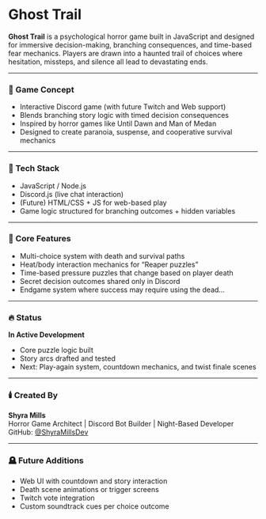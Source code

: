 # Ghost Trail

**Ghost Trail** is a psychological horror game built in JavaScript and designed for immersive decision-making, branching consequences, and time-based fear mechanics. Players are drawn into a haunted trail of choices where hesitation, missteps, and silence all lead to devastating ends.

---

### 👻 Game Concept

- Interactive Discord game (with future Twitch and Web support)
- Blends branching story logic with timed decision consequences
- Inspired by horror games like Until Dawn and Man of Medan
- Designed to create paranoia, suspense, and cooperative survival mechanics

---

### 🔧 Tech Stack

- JavaScript / Node.js  
- Discord.js (live chat interaction)  
- (Future) HTML/CSS + JS for web-based play  
- Game logic structured for branching outcomes + hidden variables

---

### 🧠 Core Features

- Multi-choice system with death and survival paths  
- Heat/body interaction mechanics for “Reaper puzzles”  
- Time-based pressure puzzles that change based on player death  
- Secret decision outcomes shared only in Discord  
- Endgame system where success may require using the dead…

---

### 🔥 Status

**In Active Development**  
- Core puzzle logic built  
- Story arcs drafted and tested  
- Next: Play-again system, countdown mechanics, and twist finale scenes

---

### 🕯️ Created By

**Shyra Mills**  
Horror Game Architect | Discord Bot Builder | Night-Based Developer  
GitHub: [@ShyraMillsDev](https://github.com/ShyraMillsDev)

---

### 🪦 Future Additions

- Web UI with countdown and story interaction  
- Death scene animations or trigger screens  
- Twitch vote integration  
- Custom soundtrack cues per choice outcome
